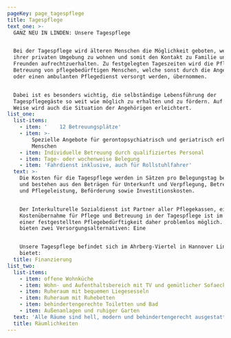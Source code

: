 ```yaml
---
pageKey: page_tagespflege
title: Tagespflege
text_one: >-
  GANZ NEU IN LINDEN: Unsere Tagespflege


  Bei der Tagespflege wird älteren Menschen die Möglichkeit geboten, weiter in
  ihrer privaten Umgebung zu wohnen und somit den Kontakt zu Familie und
  Freunden aufrechtzuerhalten. Zu festgelegten Tageszeiten wird die Pflege und
  Betreuung von pflegebedürftigen Menschen, welche sonst durch die Angehörigen
  oder einen ambulanten Pflegedienst versorgt werden, übernommen.


  Dabei ist es besonders wichtig, die selbständige Lebensführung der
  Tagespflegegäste so weit wie möglich zu erhalten und zu fördern. Auf diese
  Weise wird auch die Situation der Angehörigen erleichtert.
list_one:
  list-items:
    - item: '    12 Betreuungsplätze'
    - item: >-
        Spezielle Angebote für gerontopsychiatrisch und geriatrisch erkrankte
        Menschen
    - item: Individuelle Betreuung durch qualifiziertes Personal
    - item: Tage- oder wochenweise Belegung
    - item: 'Fahrdienst inklusive, auch für Rollstuhlfahrer'
  text: >-
    Die Kosten für die Tagespflege werden in Sätzen pro Belegungstag berechnet
    und bestehen aus den Beträgen für Unterkunft und Verpflegung, Betreuungs-
    und Pflegeleistung, Beförderung sowie Investitionskosten.


    Der Interkulturelle Sozialdienst ist Partner aller Pflegekassen, eine
    Kostenübernahme für Pflege und Betreuung in der Tagespflege ist im Rahmen
    einer festgestellten Pflegebedürftigkeit daher problemlos möglich. Wir
    bieten zwei Versorgungsalternativen: Eine


    Unsere Tagespflege befindet sich im Ahrberg-Viertel in Hannover Linden und
    bietet:
  title: Finanzierung
list_two:
  list-items:
    - item: offene Wohnküche
    - item: Wohn- und Aufenthaltsbereich mit TV und gemütlicher Sofaecke
    - item: Ruheraum mit bequemen Liegesesseln
    - item: Ruheraum mit Ruhebetten
    - item: behindertengerechte Toiletten und Bad
    - item: Außenanlagen und ruhiger Garten
  text: 'Alle Räume sind hell, modern und behindertengerecht ausgestattet.'
  title: Räumlichkeiten
---
```


